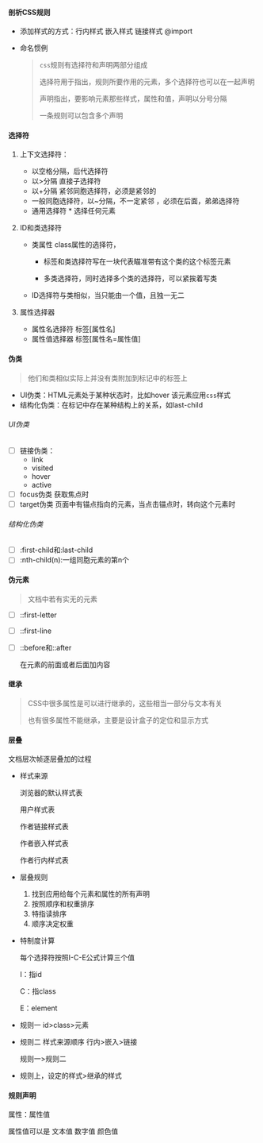 #### 剖析CSS规则

- 添加样式的方式：行内样式 嵌入样式 链接样式  @import

- 命名惯例

  > `css`规则有选择符和声明两部分组成
  >
  > 选择符用于指出，规则所要作用的元素，多个选择符也可以在一起声明
  >
  > 声明指出，要影响元素那些样式，属性和值，声明以分号分隔
  >
  > 一条规则可以包含多个声明

#### 选择符

1. 上下文选择符：

   - 以空格分隔，后代选择符
   - 以>分隔  直接子选择符
   - 以+分隔 紧邻同胞选择符，必须是紧邻的
   - 一般同胞选择符，以~分隔，不一定紧邻 ，必须在后面，弟弟选择符
   - 通用选择符 * 选择任何元素

2. ID和类选择符

   - 类属性 class属性的选择符，

     - 标签和类选择符写在一块代表瞄准带有这个类的这个标签元素

     - 多类选择符，同时选择多个类的选择符，可以紧挨着写类

   - ID选择符与类相似，当只能由一个值，且独一无二

3. 属性选择器

   - 属性名选择符 标签[属性名]
   - 属性值选择器 标签[属性名=属性值]

#### 伪类

> 他们和类相似实际上并没有类附加到标记中的标签上

- UI伪类：HTML元素处于某种状态时，比如hover 该元素应用`css`样式
- 结构化伪类：在标记中存在某种结构上的关系，如last-child  

###### UI伪类

- [ ] 链接伪类：
  - link
  - visited
  - hover
  - active
- [ ] focus伪类 获取焦点时
- [ ] target伪类 页面中有锚点指向的元素，当点击锚点时，转向这个元素时

###### 结构化伪类

- [ ] :first-child和:last-child
- [ ] :nth-child(n):一组同胞元素的第n个

#### 伪元素

> 文档中若有实无的元素

- [ ] ::first-letter

- [ ] ::first-line

- [ ] ::before和::after

  在元素的前面或者后面加内容

#### 继承

> CSS中很多属性是可以进行继承的，这些相当一部分与文本有关
>
> 也有很多属性不能继承，主要是设计盒子的定位和显示方式

#### 层叠

文档层次帧逐层叠加的过程

- 样式来源

  浏览器的默认样式表

  用户样式表

  作者链接样式表

  作者嵌入样式表

  作者行内样式表

- 层叠规则

  1. 找到应用给每个元素和属性的所有声明
  2. 按照顺序和权重排序
  3. 特指读排序
  4. 顺序决定权重

- 特制度计算

  每个选择符按照I-C-E公式计算三个值

  I：指id

  C：指class

  E：element

- 规则一 id>class>元素

- 规则二 样式来源顺序 行内>嵌入>链接

  规则一>规则二

- 规则上，设定的样式>继承的样式

#### 规则声明

属性：属性值

属性值可以是 文本值 数字值 颜色值